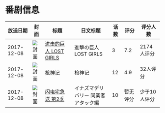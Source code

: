# 番剧信息

|放送日期|封面|标题|日文标题|话数|评分|评分人数|
|---|---|---|---|---|---|---|
|2017-12-08|![封面](https://lain.bgm.tv/pic/cover/c/0c/6f/221781_oL8PO.jpg)|[进击的巨人 LOST GIRLS](https://bangumi.tv/subject/221781)|進撃の巨人 LOST GIRLS|3|7.2|2174人评分|
|2017-12-08|![封面](https://lain.bgm.tv/pic/cover/c/44/90/228663_7Aelc.jpg)|[枪神记](https://bangumi.tv/subject/228663)|枪神记|12|4.9|32人评分|
|2017-12-08|![封面](https://lain.bgm.tv/pic/cover/c/eb/84/258326_3XG6j.jpg)|[闪电宅急送 第2季](https://bangumi.tv/subject/258326)|イナズマデリバリー 同業者アタック編|10|暂无评分|少于10人评分|

